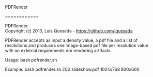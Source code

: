 PDFRender

============

PDFRender.  
Copyright (c) 2013, Luis Quesada - https://github.com/lquesada

PDFRender accepts as input a density value, a pdf file and a list of resolutions
and produces one image-based pdf file per resolution value with no external
requirements nor rendering artifacts.

Usage: bash pdfrender.sh <pdf file> <density> <list of resolutions>

Example: bash pdfrender.sh 200 slideshow.pdf 1024x768 800x600


